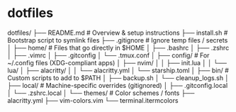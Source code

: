 # dotfiles

dotfiles/
├── README.md               # Overview & setup instructions
├── install.sh              # Bootstrap script to symlink files
├── .gitignore              # Ignore temp files / secrets
│
├── home/                   # Files that go directly in $HOME
│   ├── .bashrc
│   ├── .zshrc
│   ├── .vimrc
│   ├── .gitconfig
│   └── .tmux.conf
│
├── config/                 # For ~/.config files (XDG-compliant apps)
│   ├── nvim/
│   │   ├── init.lua
│   │   └── lua/
│   ├── alacritty/
│   │   └── alacritty.yml
│   └── starship.toml
│
├── bin/                    # Custom scripts to add to $PATH
│   ├── backup.sh
│   └── cleanup_logs.sh
│
├── local/                  # Machine-specific overrides (gitignored)
│   ├── .gitconfig.local
│   └── .zshrc.local
│
└── themes/                 # Color schemes / fonts
    ├── alacritty.yml
    ├── vim-colors.vim
    └── terminal.itermcolors

